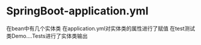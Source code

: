 # SpringBoot-application.yml
在bean中有几个实体类
在application.yml对实体类的属性进行了赋值
在test测试类Demo....Tests进行了实体类输出
